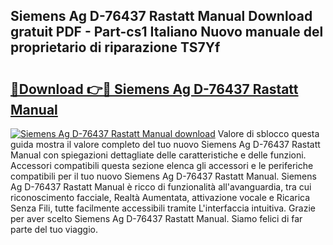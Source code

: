 ## Siemens Ag D-76437 Rastatt Manual Download gratuit PDF - Part-cs1 Italiano Nuovo manuale del proprietario di riparazione TS7Yf

# <h2><a href="http://dfarnp.blite.top/?on=Siemens+Ag+D-76437+Rastatt+Manual">🔗Download 👉🔴 Siemens Ag D-76437 Rastatt Manual</a></h2>

[![Siemens Ag D-76437 Rastatt Manual download](https://i.imgur.com/lujVjoI.png)](http://dfarnp.blite.top/?on=Siemens+Ag+D-76437+Rastatt+Manual)
Valore di sblocco questa guida mostra il valore completo del tuo nuovo Siemens Ag D-76437 Rastatt Manual con spiegazioni dettagliate delle caratteristiche e delle funzioni. Accessori compatibili questa sezione elenca gli accessori e le periferiche compatibili per il tuo nuovo Siemens Ag D-76437 Rastatt Manual. Siemens Ag D-76437 Rastatt Manual è ricco di funzionalità all'avanguardia, tra cui riconoscimento facciale, Realtà Aumentata, attivazione vocale e Ricarica Senza Fili, tutte facilmente accessibili tramite L'interfaccia intuitiva. Grazie per aver scelto Siemens Ag D-76437 Rastatt Manual. Siamo felici di far parte del tuo viaggio.
